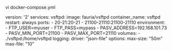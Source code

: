 vi docker-compose.yml

version: '2'
services:
  vsftpd:
    image: fauria/vsftpd
    container_name: vsftpd
    restart: always
    ports:
      - 20-21:20-21
      - 21100-21110:21100-21110
    environment:
      - FTP_USER=myuser
      - FTP_PASS=mypass
      - PASV_ADDRESS=192.168.101.73
      - PASV_MIN_PORT=21100
      - PASV_MAX_PORT=21110
    volumes:
      - ./vsftpd:/home/vsftpd
    logging:
          driver: "json-file"
          options:
             max-size: "50m"
             max-file: "10"
